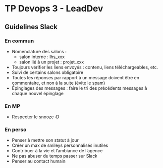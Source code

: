 # TP Devops 3 - LeadDev

## Guidelines Slack

### En commun
* Nomenclature des salons :
   * salon interne : lhs_xxx
   * salon lié à un projet : projet_xxx
* Toujours vérifier les liens envoyés : contenu, liens téléchargeables, etc.
* Suivi de certains salons obligatoire
* Toutes les réponses par rapport à un message doivent être en commentaire, et non à la suite (évite le spam)
* Épinglages des messages : faire le tri des précédents messages à chaque nouvel épinglage

### En MP
* Respecter le snooze :D

### En perso
* Penser à mettre son statut à jour
* Créer un max de smileys personnalisés inutiles
* Contribuer à la vie et l’ambiance de l’agence
* Ne pas abuser du temps passer sur Slack
* Penser au contact humain

